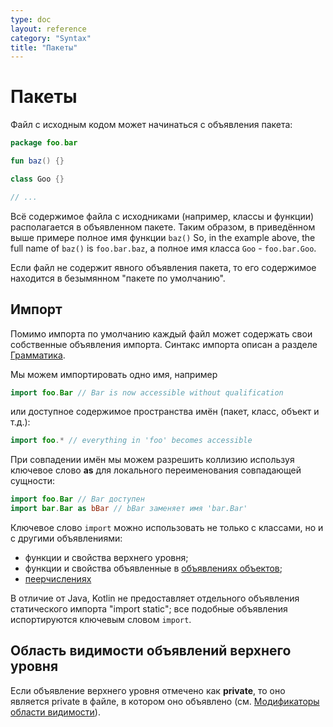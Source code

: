 ```yaml
---
type: doc
layout: reference
category: "Syntax"
title: "Пакеты"
---
```


# Пакеты

Файл с исходным кодом может начинаться с объявления пакета:

``` kotlin
package foo.bar

fun baz() {}

class Goo {}

// ...
```

Всё содержимое файла с исходниками (например, классы и функции) располагается в объявленном пакете.
Таким образом, в приведённом выше примере полное имя функции `baz()` 
So, in the example above, the full name of `baz()` is `foo.bar.baz`, а полное имя класса `Goo` - `foo.bar.Goo`. 
 
Если файл не содержит явного объявления пакета, то его содержимое находится в безымянном "пакете по умолчанию".

## Импорт

Помимо импорта по умолчанию каждый файл может содержать свои собственные объявления импорта.
Синтакс импорта описан а разделе [Грамматика](https://kotlinlang.org/docs/reference/grammar.html#imports).

Мы можем импортировать одно имя, например

``` kotlin
import foo.Bar // Bar is now accessible without qualification
```

или доступное содержимое пространства имён (пакет, класс, объект и т.д.):

``` kotlin
import foo.* // everything in 'foo' becomes accessible
```

При совпадении имён мы можем разрешить коллизию используя ключевое слово **as**<!--keyword--> для локального переименования совпадающей сущности:

``` kotlin
import foo.Bar // Bar доступен
import bar.Bar as bBar // bBar заменяет имя 'bar.Bar'
```

Ключевое слово `import` можно использовать не только с классами, но и с другими объявлениями:

  * функции и свойства верхнего уровня;
  * функции и свойства объявленные в [объявлениях объектов](object-declarations.html#object-declarations);
  * [пеерчислениях](enum-classes.html)

В отличие от  Java, Kotlin не предоставляет отдельного объявления статического импорта "import static"; все подобные объявления испортируются ключевым словом `import`.

## Область видимости объявлений верхнего уровня

Если объявление верхнего уровня отмечено как **private**<!--keyword-->, то оно является private в файле, в котором оно объявлено (см. [Модификаторы области видимости](visibility-modifiers.html)).
